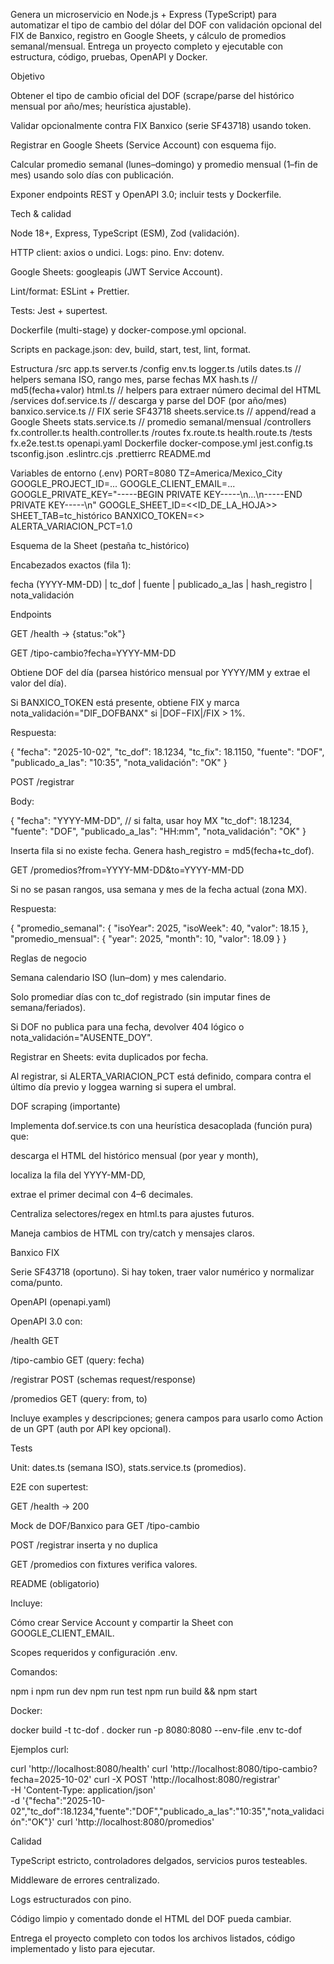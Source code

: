 Genera un microservicio en Node.js + Express (TypeScript) para automatizar el tipo de cambio del dólar del DOF con validación opcional del FIX de Banxico, registro en Google Sheets, y cálculo de promedios semanal/mensual. Entrega un proyecto completo y ejecutable con estructura, código, pruebas, OpenAPI y Docker.

Objetivo

Obtener el tipo de cambio oficial del DOF (scrape/parse del histórico mensual por año/mes; heurística ajustable).

Validar opcionalmente contra FIX Banxico (serie SF43718) usando token.

Registrar en Google Sheets (Service Account) con esquema fijo.

Calcular promedio semanal (lunes–domingo) y promedio mensual (1–fin de mes) usando solo días con publicación.

Exponer endpoints REST y OpenAPI 3.0; incluir tests y Dockerfile.

Tech & calidad

Node 18+, Express, TypeScript (ESM), Zod (validación).

HTTP client: axios o undici. Logs: pino. Env: dotenv.

Google Sheets: googleapis (JWT Service Account).

Lint/format: ESLint + Prettier.

Tests: Jest + supertest.

Dockerfile (multi-stage) y docker-compose.yml opcional.

Scripts en package.json: dev, build, start, test, lint, format.

Estructura
/src
  app.ts
  server.ts
  /config
    env.ts
    logger.ts
  /utils
    dates.ts       // helpers semana ISO, rango mes, parse fechas MX
    hash.ts        // md5(fecha+valor)
    html.ts        // helpers para extraer número decimal del HTML
  /services
    dof.service.ts       // descarga y parse del DOF (por año/mes)
    banxico.service.ts   // FIX serie SF43718
    sheets.service.ts    // append/read a Google Sheets
    stats.service.ts     // promedio semanal/mensual
  /controllers
    fx.controller.ts
    health.controller.ts
  /routes
    fx.route.ts
    health.route.ts
/tests
  fx.e2e.test.ts
openapi.yaml
Dockerfile
docker-compose.yml
jest.config.ts
tsconfig.json
.eslintrc.cjs
.prettierrc
README.md

Variables de entorno (.env)
PORT=8080
TZ=America/Mexico_City
GOOGLE_PROJECT_ID=...
GOOGLE_CLIENT_EMAIL=...
GOOGLE_PRIVATE_KEY="-----BEGIN PRIVATE KEY-----\n...\n-----END PRIVATE KEY-----\n"
GOOGLE_SHEET_ID=<<ID_DE_LA_HOJA>>
SHEET_TAB=tc_histórico
BANXICO_TOKEN=<<OPCIONAL>>
ALERTA_VARIACION_PCT=1.0

Esquema de la Sheet (pestaña tc_histórico)

Encabezados exactos (fila 1):

fecha (YYYY-MM-DD) | tc_dof | fuente | publicado_a_las | hash_registro | nota_validación

Endpoints

GET /health → {status:"ok"}

GET /tipo-cambio?fecha=YYYY-MM-DD

Obtiene DOF del día (parsea histórico mensual por YYYY/MM y extrae el valor del día).

Si BANXICO_TOKEN está presente, obtiene FIX y marca nota_validación="DIF_DOFBANX" si |DOF−FIX|/FIX > 1%.

Respuesta:

{
  "fecha": "2025-10-02",
  "tc_dof": 18.1234,
  "tc_fix": 18.1150,
  "fuente": "DOF",
  "publicado_a_las": "10:35",
  "nota_validación": "OK"
}


POST /registrar

Body:

{
  "fecha": "YYYY-MM-DD",   // si falta, usar hoy MX
  "tc_dof": 18.1234,
  "fuente": "DOF",
  "publicado_a_las": "HH:mm",
  "nota_validación": "OK"
}


Inserta fila si no existe fecha. Genera hash_registro = md5(fecha+tc_dof).

GET /promedios?from=YYYY-MM-DD&to=YYYY-MM-DD

Si no se pasan rangos, usa semana y mes de la fecha actual (zona MX).

Respuesta:

{
  "promedio_semanal": { "isoYear": 2025, "isoWeek": 40, "valor": 18.15 },
  "promedio_mensual": { "year": 2025, "month": 10, "valor": 18.09 }
}

Reglas de negocio

Semana calendario ISO (lun–dom) y mes calendario.

Solo promediar días con tc_dof registrado (sin imputar fines de semana/feriados).

Si DOF no publica para una fecha, devolver 404 lógico o nota_validación="AUSENTE_DOY".

Registrar en Sheets: evita duplicados por fecha.

Al registrar, si ALERTA_VARIACION_PCT está definido, compara contra el último día previo y loggea warning si supera el umbral.

DOF scraping (importante)

Implementa dof.service.ts con una heurística desacoplada (función pura) que:

descarga el HTML del histórico mensual (por year y month),

localiza la fila del YYYY-MM-DD,

extrae el primer decimal con 4–6 decimales.

Centraliza selectores/regex en html.ts para ajustes futuros.

Maneja cambios de HTML con try/catch y mensajes claros.

Banxico FIX

Serie SF43718 (oportuno). Si hay token, traer valor numérico y normalizar coma/punto.

OpenAPI (openapi.yaml)

OpenAPI 3.0 con:

/health GET

/tipo-cambio GET (query: fecha)

/registrar POST (schemas request/response)

/promedios GET (query: from, to)

Incluye examples y descripciones; genera campos para usarlo como Action de un GPT (auth por API key opcional).

Tests

Unit: dates.ts (semana ISO), stats.service.ts (promedios).

E2E con supertest:

GET /health → 200

Mock de DOF/Banxico para GET /tipo-cambio

POST /registrar inserta y no duplica

GET /promedios con fixtures verifica valores.

README (obligatorio)

Incluye:

Cómo crear Service Account y compartir la Sheet con GOOGLE_CLIENT_EMAIL.

Scopes requeridos y configuración .env.

Comandos:

npm i
npm run dev
npm run test
npm run build && npm start


Docker:

docker build -t tc-dof .
docker run -p 8080:8080 --env-file .env tc-dof


Ejemplos curl:

curl 'http://localhost:8080/health'
curl 'http://localhost:8080/tipo-cambio?fecha=2025-10-02'
curl -X POST 'http://localhost:8080/registrar' \
  -H 'Content-Type: application/json' \
  -d '{"fecha":"2025-10-02","tc_dof":18.1234,"fuente":"DOF","publicado_a_las":"10:35","nota_validación":"OK"}'
curl 'http://localhost:8080/promedios'

Calidad

TypeScript estricto, controladores delgados, servicios puros testeables.

Middleware de errores centralizado.

Logs estructurados con pino.

Código limpio y comentado donde el HTML del DOF pueda cambiar.

Entrega el proyecto completo con todos los archivos listados, código implementado y listo para ejecutar.